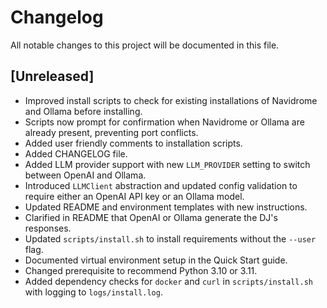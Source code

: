 # Changelog

All notable changes to this project will be documented in this file.

## [Unreleased]
- Improved install scripts to check for existing installations of Navidrome and Ollama before installing.
- Scripts now prompt for confirmation when Navidrome or Ollama are already present, preventing port conflicts.
- Added user friendly comments to installation scripts.
- Added CHANGELOG file.
- Added LLM provider support with new `LLM_PROVIDER` setting to switch between OpenAI and Ollama.
- Introduced `LLMClient` abstraction and updated config validation to require either an OpenAI API key or an Ollama model.
- Updated README and environment templates with new instructions.
- Clarified in README that OpenAI or Ollama generate the DJ's responses.
- Updated `scripts/install.sh` to install requirements without the `--user` flag.
- Documented virtual environment setup in the Quick Start guide.
- Changed prerequisite to recommend Python 3.10 or 3.11.
- Added dependency checks for `docker` and `curl` in `scripts/install.sh` with logging to `logs/install.log`.

